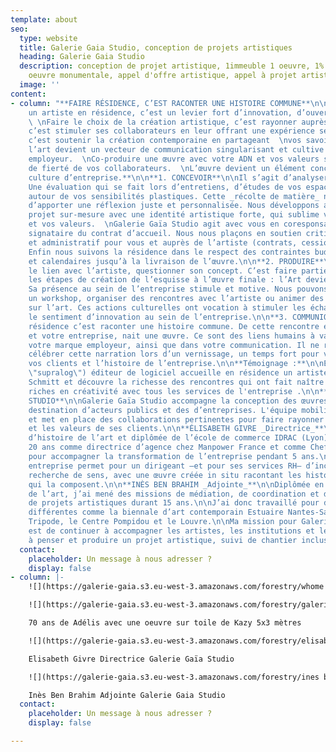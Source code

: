 ```yaml
---
template: about
seo:
  type: website
  title: Galerie Gaia Studio, conception de projets artistiques
  heading: Galerie Gaia Studio
  description: conception de projet artistique, 1immeuble 1 oeuvre, 1% artistique,
    oeuvre monumentale, appel d'offre artistique, appel à projet artistique
  image: ''
content:
- column: "**FAIRE RÉSIDENCE, C’EST RACONTER UNE HISTOIRE COMMUNE**\n\n**Accueillir
    un artiste en résidence, c’est un levier fort d’innovation, d’ouverture et d’audace.
    \ \nFaire le choix de la création artistique, c’est rayonner auprès de sa clientèle,
    c’est stimuler ses collaborateurs en leur offrant une expérience sensible et
    c’est soutenir la création contemporaine en partageant  \nvos savoir-faire :
    l’art devient un vecteur de communication singularisant et cultive votre marque
    employeur.  \nCo-produire une œuvre avec votre ADN et vos valeurs sublime le sentiment
    de fierté de vos collaborateurs.  \nL’œuvre devient un élément concret de votre
    culture d’entreprise.**\n\n**1. CONCEVOIR**\n\nIl s’agit d’analyser vos besoins.
    Une évaluation qui se fait lors d’entretiens, d’études de vos espaces et d’échanges
    autour de vos sensibilités plastiques. Cette _récolte de matière_ nous permet
    d’apporter une réflexion juste et personnalisée. Nous développons alors un
    projet sur-mesure avec une identité artistique forte, qui sublime votre lieu
    et vos valeurs.  \nGalerie Gaïa Studio agit avec vous en coresponsabilité comme
    signataire du contrat d’accueil. Nous nous plaçons en soutien critique, technique
    et administratif pour vous et auprès de l’artiste (contrats, cession de de droits).
    Enfin nous suivons la résidence dans le respect des contraintes budgétaires
    et calendaires jusqu’à la livraison de l’œuvre.\n\n**2. PRODUIRE**\n\nC’est faire
    le lien avec l’artiste, questionner son concept. C’est faire partie de toutes
    les étapes de création de l’esquisse à l’œuvre finale : l’Art devient un outil.
    Sa présence au sein de l’entreprise stimule et motive. Nous pouvons proposer
    un workshop, organiser des rencontres avec l’artiste ou animer des conférences
    sur l’art. Ces actions culturelles ont vocation à stimuler les échanges et développer
    le sentiment d’innovation au sein de l’entreprise.\n\n**3. COMMUNIQUER**\n\nFaire
    résidence c’est raconter une histoire commune. De cette rencontre entre un artiste
    et votre entreprise, nait une œuvre. Ce sont des liens humains à valoriser pour
    votre marque employeur, ainsi que dans votre communication. Il ne reste plus qu’a
    célébrer cette narration lors d’un vernissage, un temps fort pour vos collaborateurs,
    vos clients et l’histoire de l’entreprise.\n\n**Témoignage :**\n\nEntreprise [Supralog](https://www.reseau-entreprendre.org/fr/blog/artiste-plasticien-en-residence-dans-une-entreprise/
    \"supralog\") éditeur de logiciel accueille en résidence un artiste  Matthieu
    Schmitt et découvre la richesse des rencontres qui ont fait naître des interactions
    riches en créativité avec tous les services de l'entreprise .\n\n**GALERIE GAÏA
    STUDIO**\n\nGalerie Gaïa Studio accompagne la conception des œuvres d’art à
    destination d’acteurs publics et des d’entreprises. L'équipe mobilise des savoir-faire
    et met en place des collaborations pertinentes pour faire rayonner les ambitions
    et les valeurs de ses clients.\n\n**ÉLISABETH GIVRE _Directrice_**\n\nPassionnée
    d’histoire de l’art et diplômée de l’école de commerce IDRAC (Lyon), j’ai travaillé
    20 ans comme directrice d’agence chez Manpower France et comme Chef de projets
    pour accompagner la transformation de l’entreprise pendant 5 ans.\n\nL’art en
    entreprise permet pour un dirigeant –et pour ses services RH– d’incarner cette
    recherche de sens, avec une œuvre créée in situ racontant les histoires humaines
    qui la composent.\n\n**INÈS BEN BRAHIM _Adjointe_**\n\nDiplômée en histoire
    de l’art, j’ai mené des missions de médiation, de coordination et de développement
    de projets artistiques durant 15 ans.\n\nJ’ai donc travaillé pour des structures
    différentes comme la biennale d’art contemporain Estuaire Nantes-Saint Nazaire,
    Tripode, le Centre Pompidou et le Louvre.\n\nMa mission pour Galerie Gaïa Studio
    est de continuer à accompagner les artistes, les institutions et les entreprises
    à penser et produire un projet artistique, suivi de chantier inclus."
  contact:
    placeholder: Un message à nous adresser ?
    display: false
- column: |-
    ![](https://galerie-gaia.s3.eu-west-3.amazonaws.com/forestry/whome projet galerie gaia studio.jpg)Cindy Belaud - Edwin Wide - Projet pour Whome - Nantes

    ![](https://galerie-gaia.s3.eu-west-3.amazonaws.com/forestry/galeriegaia@kazy-adelis.JPG)

    70 ans de Adélis avec une oeuvre sur toile de Kazy 5x3 mètres

    ![](https://galerie-gaia.s3.eu-west-3.amazonaws.com/forestry/elisabeth givre galerie gaia studio NB.png)

    Elisabeth Givre Directrice Galerie Gaïa Studio

    ![](https://galerie-gaia.s3.eu-west-3.amazonaws.com/forestry/ines ben brahim galerie gaia studio NB.png)

    Inès Ben Brahim Adjointe Galerie Gaia Studio
  contact:
    placeholder: Un message à nous adresser ?
    display: false

---
```

